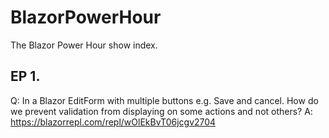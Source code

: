# BlazorPowerHour
The Blazor Power Hour show index.

## EP 1.

Q: In a Blazor EditForm with multiple buttons e.g. Save and cancel. How do we prevent validation from displaying on some actions and not others?
A: https://blazorrepl.com/repl/wOlEkBvT06jcgv2704
